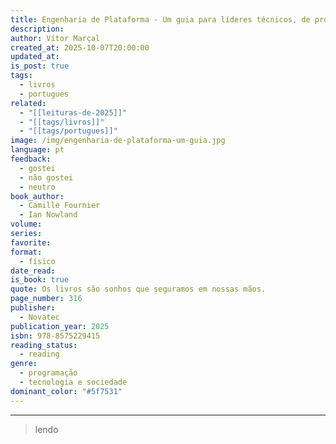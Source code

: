 ```yaml
---
title: Engenharia de Plataforma - Um guia para líderes técnicos, de produtos e de pessoas
description:
author: Vítor Marçal
created_at: 2025-10-07T20:00:00
updated_at:
is_post: true
tags:
  - livros
  - portugues
related:
  - "[[leituras-de-2025]]"
  - "[[tags/livros]]"
  - "[[tags/portugues]]"
image: /img/engenharia-de-plataforma-um-guia.jpg
language: pt
feedback:
  - gostei
  - não gostei
  - neutro
book_author:
  - Camille Fournier
  - Ian Nowland
volume:
series:
favorite:
format:
  - físico
date_read:
is_book: true
quote: Os livros são sonhos que seguramos em nossas mãos.
page_number: 316
publisher:
  - Novatec
publication_year: 2025
isbn: 978-8575229415
reading_status:
  - reading
genre:
  - programação
  - tecnologia e sociedade
dominant_color: "#5f7531"
---
```

---
> lendo